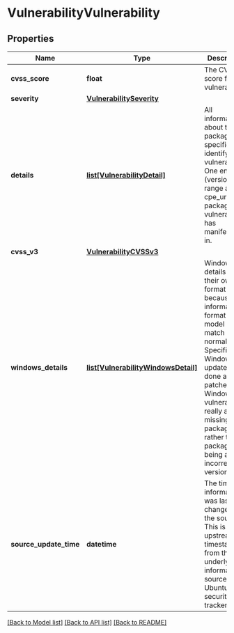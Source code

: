 # VulnerabilityVulnerability

## Properties
Name | Type | Description | Notes
------------ | ------------- | ------------- | -------------
**cvss_score** | **float** | The CVSS score for this vulnerability. | [optional] 
**severity** | [**VulnerabilitySeverity**](VulnerabilitySeverity.md) |  | [optional] 
**details** | [**list[VulnerabilityDetail]**](VulnerabilityDetail.md) | All information about the package to specifically identify this vulnerability. One entry per (version range and cpe_uri) the package vulnerability has manifested in. | [optional] 
**cvss_v3** | [**VulnerabilityCVSSv3**](VulnerabilityCVSSv3.md) |  | [optional] 
**windows_details** | [**list[VulnerabilityWindowsDetail]**](VulnerabilityWindowsDetail.md) | Windows details get their own format because the information format and model don&#x27;t match a normal detail. Specifically Windows updates are done as patches, thus Windows vulnerabilities really are a missing package, rather than a package being at an incorrect version. | [optional] 
**source_update_time** | **datetime** | The time this information was last changed at the source. This is an upstream timestamp from the underlying information source - e.g. Ubuntu security tracker. | [optional] 

[[Back to Model list]](../README.md#documentation-for-models) [[Back to API list]](../README.md#documentation-for-api-endpoints) [[Back to README]](../README.md)

